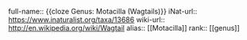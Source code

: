 full-name:: {{cloze Genus: Motacilla (Wagtails)}}
iNat-url:: https://www.inaturalist.org/taxa/13686
wiki-url:: http://en.wikipedia.org/wiki/Wagtail
alias:: [[Motacilla]]
rank:: [[genus]]